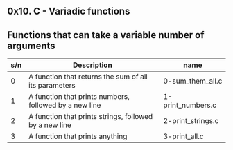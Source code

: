 ## 0x10. C - Variadic functions

## Functions that can take a variable number of arguments

| s/n | Description                                            | name              |
| --- | ------------------------------------------------------ | ----------------- |
| 0   | A function that returns the sum of all its parameters  | 0-sum_them_all.c  |
| 1   | A function that prints numbers, followed by a new line | 1-print_numbers.c |
| 2   | A function that prints strings, followed by a new line | 2-print_strings.c |
| 3   | A function that prints anything                        | 3-print_all.c     |

